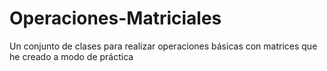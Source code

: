 Operaciones-Matriciales
=======================

Un conjunto de clases para realizar operaciones básicas con matrices que he creado a modo de práctica
